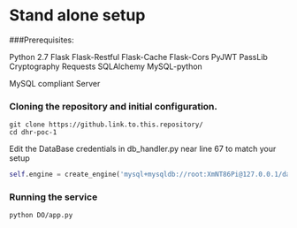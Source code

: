 # Stand alone setup
###Prerequisites:

Python 2.7
Flask
Flask-Restful
Flask-Cache
Flask-Cors
PyJWT
PassLib
Cryptography
Requests
SQLAlchemy
MySQL-python

MySQL compliant Server

### Cloning the repository and initial configuration.

```
git clone https://github.link.to.this.repository/
cd dhr-poc-1
```

Edit the DataBase credentials in db_handler.py near line 67 to match your setup
```python
self.engine = create_engine('mysql+mysqldb://root:XmNT86Pi@127.0.0.1/dataoperator',
```

### Running the service
```
python DO/app.py
```
